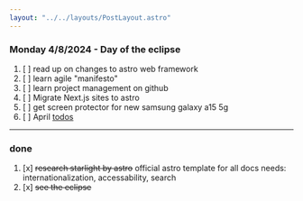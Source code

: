 ```yaml
---
layout: "../../layouts/PostLayout.astro"
---
```


### Monday 4/8/2024 - Day of the eclipse

1. [ ] read up on changes to astro web framework
2. [ ] learn agile "manifesto"
3. [ ] learn project management on github
4. [ ] Migrate Next.js sites to astro
5. [ ] get screen protector for new samsung galaxy a15 5g
6. [ ] April [todos](/posts/april)

---
### done
1. [x] ~~research starlight by astro~~ official astro template for all docs needs: internationalization, accessability, search
2. [x] ~~see the eclipse~~
